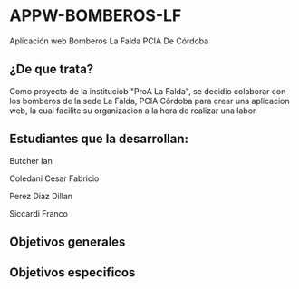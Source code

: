 # APPW-BOMBEROS-LF

 Aplicación web Bomberos La Falda PCIA De Córdoba 

## ¿De que trata?

 Como proyecto de la instituciob "ProA La Falda", se decidio colaborar con los bomberos de la sede La Falda, PCIA Còrdoba para crear una aplicacion web, la cual facilite su organizacion a la hora de realizar una labor

## Estudiantes que la desarrollan:
  
  Butcher Ian
  
  Coledani Cesar Fabricio
  
  Perez Diaz Dillan
  
  Siccardi Franco

## Objetivos generales

## Objetivos especificos

